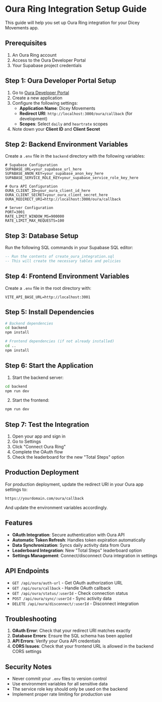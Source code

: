 # Oura Ring Integration Setup Guide

This guide will help you set up Oura Ring integration for your Dicey Movements app.

## Prerequisites

1. An Oura Ring account
2. Access to the Oura Developer Portal
3. Your Supabase project credentials

## Step 1: Oura Developer Portal Setup

1. Go to [Oura Developer Portal](https://cloud.ouraring.com/personal-access-tokens)
2. Create a new application
3. Configure the following settings:
   - **Application Name**: Dicey Movements
   - **Redirect URI**: `http://localhost:3000/oura/callback` (for development)
   - **Scopes**: Select `daily` and `heartrate` scopes
4. Note down your **Client ID** and **Client Secret**

## Step 2: Backend Environment Variables

Create a `.env` file in the `backend` directory with the following variables:

```env
# Supabase Configuration
SUPABASE_URL=your_supabase_url_here
SUPABASE_ANON_KEY=your_supabase_anon_key_here
SUPABASE_SERVICE_ROLE_KEY=your_supabase_service_role_key_here

# Oura API Configuration
OURA_CLIENT_ID=your_oura_client_id_here
OURA_CLIENT_SECRET=your_oura_client_secret_here
OURA_REDIRECT_URI=http://localhost:3000/oura/callback

# Server Configuration
PORT=3001
RATE_LIMIT_WINDOW_MS=900000
RATE_LIMIT_MAX_REQUESTS=100
```

## Step 3: Database Setup

Run the following SQL commands in your Supabase SQL editor:

```sql
-- Run the contents of create_oura_integration.sql
-- This will create the necessary tables and policies
```

## Step 4: Frontend Environment Variables

Create a `.env` file in the root directory with:

```env
VITE_API_BASE_URL=http://localhost:3001
```

## Step 5: Install Dependencies

```bash
# Backend dependencies
cd backend
npm install

# Frontend dependencies (if not already installed)
cd ..
npm install
```

## Step 6: Start the Application

1. Start the backend server:

```bash
cd backend
npm run dev
```

2. Start the frontend:

```bash
npm run dev
```

## Step 7: Test the Integration

1. Open your app and sign in
2. Go to Settings
3. Click "Connect Oura Ring"
4. Complete the OAuth flow
5. Check the leaderboard for the new "Total Steps" option

## Production Deployment

For production deployment, update the redirect URI in your Oura app settings to:

```
https://yourdomain.com/oura/callback
```

And update the environment variables accordingly.

## Features

- **OAuth Integration**: Secure authentication with Oura API
- **Automatic Token Refresh**: Handles token expiration automatically
- **Data Synchronization**: Syncs daily activity data from Oura
- **Leaderboard Integration**: New "Total Steps" leaderboard option
- **Settings Management**: Connect/disconnect Oura integration in settings

## API Endpoints

- `GET /api/oura/auth-url` - Get OAuth authorization URL
- `GET /api/oura/callback` - Handle OAuth callback
- `GET /api/oura/status/:userId` - Check connection status
- `POST /api/oura/sync/:userId` - Sync activity data
- `DELETE /api/oura/disconnect/:userId` - Disconnect integration

## Troubleshooting

1. **OAuth Error**: Check that your redirect URI matches exactly
2. **Database Errors**: Ensure the SQL schema has been applied
3. **API Errors**: Verify your Oura API credentials
4. **CORS Issues**: Check that your frontend URL is allowed in the backend CORS settings

## Security Notes

- Never commit your `.env` files to version control
- Use environment variables for all sensitive data
- The service role key should only be used on the backend
- Implement proper rate limiting for production use
